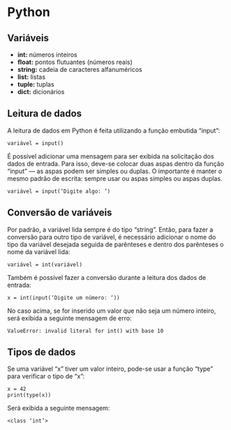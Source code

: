 # **Python**

## **Variáveis**

+ **int:** números inteiros
+ **float:** pontos flutuantes (números reais)
+ **string:** cadeia de caracteres alfanuméricos
+ **list:** listas
+ **tuple:** tuplas
+ **dict:** dicionários

## Leitura de dados

A leitura de dados em Python é feita utilizando a função embutida “input”:

~~~
variável = input()
~~~

É possível adicionar uma mensagem para ser exibida na solicitação dos dados de entrada. Para isso, deve-se colocar duas aspas dentro da função “input” — as aspas podem ser simples ou duplas. O importante é manter o mesmo padrão de escrita: sempre usar ou aspas simples ou aspas duplas.

~~~
variável = input(‘Digite algo: ’)
~~~

## Conversão de variáveis

Por padrão, a variável lida sempre é do tipo “string”. Então, para fazer a conversão para outro tipo de variável, é necessário adicionar o nome do tipo da variável desejada seguida de parênteses e dentro dos parênteses o nome da variável lida:

~~~
variável = int(variável)
~~~

Também é possível fazer a conversão durante a leitura dos dados de entrada:

~~~
x = int(input(‘Digite um número: ‘))
~~~

No caso acima, se for inserido um valor que não seja um número inteiro, será exibida a seguinte mensagem de erro:

~~~
ValueError: invalid literal for int() with base 10
~~~

## Tipos de dados

Se uma variável “x” tiver um valor inteiro, pode-se usar a função “type” para verificar o tipo de “x”:

~~~
x = 42
print(type(x))
~~~

Será exibida a seguinte mensagem:

~~~
<class ‘int’>
~~~
